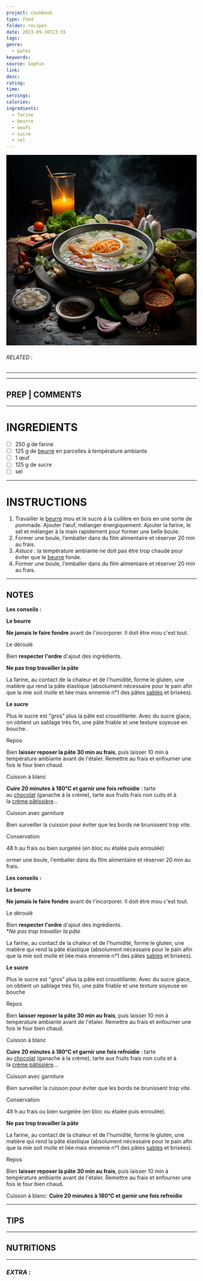 ```yaml
---
project: cookbook
type: food
folder: recipes
date: 2023-09-30T23:55
tags: 
genre:
  - pates
keywords: 
source: Sophie
link: 
desc: 
rating: 
time: 
servings: 
calories: 
ingredients:
  - farine
  - beurre
  - oeufs
  - sucre
  - sel
---
```


![IMAGE](_default.png)

###### *RELATED* : 
---


---
## PREP | COMMENTS



---
# INGREDIENTS

- [ ] 250 g de farine
- [ ] 125 g de [beurre](http://www.aufeminin.com/w/recettes-cuisine-ingredient-173/beurre.html) en parcelles à température ambiante
- [ ] 1 œuf
- [ ] 125 g de sucre
- [ ] sel

---
# INSTRUCTIONS

1. Travailler le [beurre](http://www.aufeminin.com/w/recettes-cuisine-ingredient-173/beurre.html) mou et le sucre à la cuillère en bois en une sorte de pommade. Ajouter l’œuf, mélanger énergiquement. Ajouter la farine, le sel et mélanger à la main rapidement pour former une belle boule.
2. Former une boule, l'emballer dans du film alimentaire et réserver 20 min au frais.
3. _Astuce_ : la température ambiante ne doit pas être trop chaude pour éviter que le [beurre](http://www.aufeminin.com/w/recettes-cuisine-ingredient-173/beurre.html) fonde.
4. Former une boule, l'emballer dans du film alimentaire et réserver 20 min au frais.

---
## NOTES

**Les conseils :**

**Le beurre**

**Ne jamais le faire fondre** avant de l'incorporer. Il doit être mou c'est tout.

Le déroulé

Bien **respecter l'ordre** d'ajout des ingrédients.

**Ne pas trop travailler la pâte**

La farine, au contact de la chaleur et de l'humidité, forme le gluten, une matière qui rend la pâte élastique (absolument nécessaire pour le pain afin que la mie soit molle et liée mais ennemie n°1 des pâtes [sablés](http://www.aufeminin.com/fiche/cuisine/f7194-la-pate-sablee.html) et brisées).

**Le sucre**

Plus le sucre est "gros" plus la pâte est croustillante. Avec du sucre glace, on obtient un sablage très fin, une pâte friable et une texture soyeuse en bouche.

Repos

Bien **laisser reposer la pâte 30 min au frais**, puis laisser 10 min à température ambiante avant de l'étaler. Remettre au frais et enfourner une fois le four bien chaud.  

Cuisson à blanc

**Cuire 20 minutes à 180°C et garnir une fois refroidie** : tarte au [chocolat](http://www.aufeminin.com/ingredients/chocolat-recette-chocolat-som19ed.html) (ganache à la crème), tarte aux fruits frais non cuits et à la [crème pâtissière](http://www.aufeminin.com/fiche/cuisine/f6746-reussir-sa-creme-patissiere-et-variantes.html)...

Cuisson avec garniture

Bien surveiller la cuisson pour éviter que les bords ne brunissent trop vite.

Conservation

48 h au frais ou bien surgelée (en bloc ou étalée puis enroulée)  

ormer une boule, l'emballer dans du film alimentaire et réserver 20 min au frais.

**Les conseils :**

**Le beurre**

**Ne jamais le faire fondre** avant de l'incorporer. Il doit être mou c'est tout.  

Le déroulé

Bien **respecter l'ordre** d'ajout des ingrédients.  
**Ne pas trop travailler la pâte*  

La farine, au contact de la chaleur et de l'humidité, forme le gluten, une matière qui rend la pâte élastique (absolument nécessaire pour le pain afin que la mie soit molle et liée mais ennemie n°1 des pâtes [sablés](http://www.aufeminin.com/fiche/cuisine/f7194-la-pate-sablee.html) et brisées).

**Le sucre**

Plus le sucre est "gros" plus la pâte est croustillante. Avec du sucre glace, on obtient un sablage très fin, une pâte friable et une texture soyeuse en bouche  

Repos

Bien **laisser reposer la pâte 30 min au frais**, puis laisser 10 min à température ambiante avant de l'étaler. Remettre au frais et enfourner une fois le four bien chaud.

Cuisson à blanc

**Cuire 20 minutes à 180°C et garnir une fois refroidie** : tarte au [chocolat](http://www.aufeminin.com/ingredients/chocolat-recette-chocolat-som19ed.html) (ganache à la crème), tarte aux fruits frais non cuits et à la [crème pâtissière](http://www.aufeminin.com/fiche/cuisine/f6746-reussir-sa-creme-patissiere-et-variantes.html)...

Cuisson avec garniture

Bien surveiller la cuisson pour éviter que les bords ne brunissent trop vite.  

Conservation

48 h au frais ou bien surgelée (en bloc ou étalée puis enroulée).
  
**Ne pas trop travailler la pâte**

La farine, au contact de la chaleur et de l'humidité, forme le gluten, une matière qui rend la pâte élastique (absolument nécessaire pour le pain afin que la mie soit molle et liée mais ennemie n°1 des pâtes [sablés](http://www.aufeminin.com/fiche/cuisine/f7194-la-pate-sablee.html) et brisées).  

Repos

Bien **laisser reposer la pâte 30 min au frais**, puis laisser 10 min à température ambiante avant de l'étaler. Remettre au frais et enfourner une fois le four bien chaud.

Cuisson à blanc: **Cuire 20 minutes à 180°C et garnir une fois refroidie**

---
## TIPS



---
## NUTRITIONS



---
### *EXTRA* :



